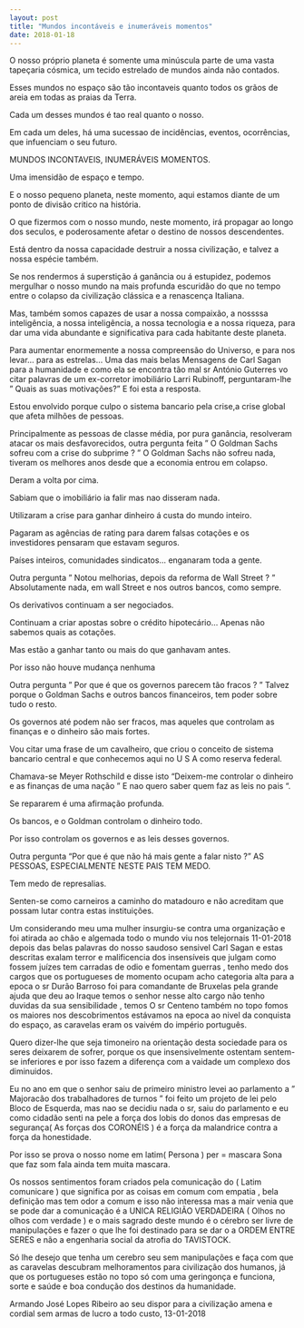 ```yaml
---
layout: post
title: "Mundos incontáveis e inumeráveis momentos"
date: 2018-01-18
---
```


O nosso próprio planeta é somente uma minúscula parte de uma vasta tapeçaria cósmica, um tecido estrelado de mundos ainda não contados.

Esses mundos no espaço são tão incontaveis quanto todos os grãos de areia em todas as praias da Terra.

Cada um desses mundos é tao real quanto o nosso.

Em cada um deles, há uma sucessao de incidências, eventos, ocorrências, que infuenciam o seu futuro.

MUNDOS INCONTAVEIS, INUMERÁVEIS MOMENTOS.

Uma imensidão de espaço e tempo.

E o nosso pequeno planeta, neste momento, aqui estamos diante de um ponto de divisão critico na história.

O que fizermos com o nosso mundo, neste momento, irá propagar ao longo dos seculos, e poderosamente afetar o destino de nossos descendentes.

Está dentro da nossa capacidade destruir a nossa civilização, e talvez a nossa espécie também.

Se nos rendermos á superstição á ganância ou á estupidez, podemos mergulhar o nosso mundo na mais profunda escuridão do que no tempo entre o colapso da civilização clássica e a renascença Italiana.

Mas, também somos capazes de usar a nossa compaixão, a nossssa inteligência, a nossa inteligência, a nossa tecnologia e a nossa riqueza, para dar uma vida abundante e significativa para cada habitante deste planeta.

Para aumentar enormemente a nossa compreensão do Universo, e para nos levar… para as estrelas… Uma das mais belas Mensagens de Carl Sagan para a humanidade e como ela se encontra tão mal sr António Guterres vo citar palavras de um ex-corretor imobiliário Larri Rubinoff, perguntaram-lhe ” Quais as suas motivações?” E foi esta a resposta.

Estou envolvido porque culpo o sistema bancario pela crise,a crise global que afeta milhões de pessoas.

Principalmente as pessoas de classe média, por pura ganância, resolveram atacar os mais desfavorecidos, outra pergunta feita ” O Goldman Sachs sofreu com a crise do subprime ? ” O Goldman Sachs não sofreu nada, tiveram os melhores anos desde que a economia entrou em colapso.

Deram a volta por cima.

Sabiam que o imobiliário ia falir mas nao disseram nada.

Utilizaram a crise para ganhar dinheiro á custa do mundo inteiro.

Pagaram as agências de rating para darem falsas cotações e os investidores pensaram que estavam seguros.

Países inteiros, comunidades sindicatos… enganaram toda a gente.

Outra pergunta ” Notou melhorias, depois da reforma de Wall Street ? ” Absolutamente nada, em wall Street e nos outros bancos, como sempre.

Os derivativos continuam a ser negociados.

Continuam a criar apostas sobre o crédito hipotecário… Apenas não sabemos quais as cotações.

Mas estão a ganhar tanto ou mais do que ganhavam antes.

Por isso não houve mudança nenhuma

Outra pergunta ” Por que é que os governos parecem tão fracos ? ” Talvez porque o Goldman Sachs e outros bancos financeiros, tem poder sobre tudo o resto.

Os governos até podem não ser fracos, mas aqueles que controlam as finanças e o dinheiro são mais fortes.

Vou citar uma frase de um cavalheiro, que criou o conceito de sistema bancario central e que conhecemos aqui no U S A como reserva federal.

Chamava-se Meyer Rothschild e disse isto “Deixem-me controlar o dinheiro e as finanças de uma nação ” E nao quero saber quem faz as leis no pais “.

Se repararem é uma afirmação profunda.

Os bancos, e o Goldman controlam o dinheiro todo.

Por isso controlam os governos e as leis desses governos.

Outra pergunta “Por que é que não há mais gente a falar nisto ?” AS PESSOAS, ESPECIALMENTE NESTE PAIS TEM MEDO.

Tem medo de represalias.

Senten-se como carneiros a caminho do matadouro e não acreditam que possam lutar contra estas instituições.

Um considerando meu uma mulher insurgiu-se contra uma organização e foi atirada ao chão e algemada todo o mundo viu nos telejornais 11-01-2018 depois das belas palavras do nosso saudoso sensivel Carl Sagan e estas descritas exalam terror e malificencia dos insensíveis que julgam como fossem juízes tem carradas de odio e fomentam guerras , tenho medo dos cargos que os portugueses de momento ocupam acho categoria alta para a epoca o sr Durão Barroso foi para comandante de Bruxelas pela grande ajuda que deu ao Iraque temos o senhor nesse alto cargo não tenho duvidas da sua sensibilidade , temos O sr Centeno também no topo fomos os maiores nos descobrimentos estávamos na epoca ao nivel da conquista do espaço, as caravelas eram os vaivém do império português.

Quero dizer-lhe que seja timoneiro na orientação desta sociedade para os seres deixarem de sofrer, porque os que insensivelmente ostentam sentem-se inferiores e por isso fazem a diferença com a vaidade um complexo dos diminuidos.

Eu no ano em que o senhor saiu de primeiro ministro levei ao parlamento a ” Majoracão dos trabalhadores de turnos ” foi feito um projeto de lei pelo Bloco de Esquerda, mas nao se decidiu nada o sr, saiu do parlamento e eu como cidadão senti na pele a força dos lobis do donos das empresas de segurança( As forças dos CORONÉIS ) é a força da malandrice contra a força da honestidade.

Por isso se prova o nosso nome em latim( Persona ) per = mascara Sona que faz som fala ainda tem muita mascara.

Os nossos sentimentos foram criados pela comunicação do ( Latim comunicare ) que significa por as coisas em comum com empatia , bela definição mas tem odor a comum e isso não interessa mas a mair venia que se pode dar a comunicação é a UNICA RELIGIÃO VERDADEIRA ( Olhos no olhos com verdade ) e o mais sagrado deste mundo é o cérebro ser livre de manipulações e fazer o que lhe foi destinado para se dar o a ORDEM ENTRE SERES e não a engenharia social da atrofia do TAVISTOCK.

Só lhe desejo que tenha um cerebro seu sem manipulações e faça com que as caravelas descubram melhoramentos para civilização dos humanos, já que os portugueses estão no topo só com uma geringonça e funciona, sorte e saúde e boa condução dos destinos da humanidade.

Armando José Lopes Ribeiro ao seu dispor para a civilização amena e cordial sem armas de lucro a todo custo, 13-01-2018


